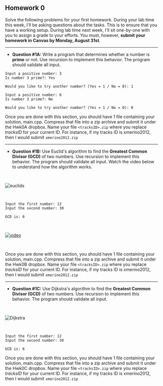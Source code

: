 ## Homework 0
Solve the following problems for your first homework. During your lab time this week, I'll be asking questions about the tasks. This is to ensure that you have a working setup.
During lab time next week, I'll sit one-by-one with you to assign a grade to your efforts. You must, however, **submit your homework in Canvas by Monday, August 31st**.

---

* **Question #1A:** Write a program that determines whether a number is **prime** or not. Use recursion to implement this behavior. The program should validate all input. 

```
Input a positive number: 3
Is number 3 prime?: Yes

Would you like to try another number? (Yes = 1 / No = 0): 1

Input a positive number: 6
Is number 3 prime?: No

Would you like to try another number? (Yes = 1 / No = 0): 0
```

Once you are done with this section, you should have 1 file containing your solution, main.cpp. Compress that file into a zip archive and submit it under the Hwk0A dropbox.
Name your file `<tracksID>.zip` where you replace *tracksID* for your current ID. For instance, if my tracks ID is xmerino2012, then I would submit `xmerino2012.zip`

---

* **Question #1B:** Use Euclid's algorithm to find the **Greatest Common Divisor (GCD)** of two numbers. Use recursion to implement this behavior. The program should validate all input. Watch the video below to understand how the algorithm works.

</br>

![euclids](http://mathurl.com/mjbkd9h.png)

</br>

```
Input the first number: 12
Input the second number: 30

GCD is: 6
```

</br> 

[![video](https://img.youtube.com/vi/AJn843kplDw/0.jpg)](https://www.youtube.com/embed/AJn843kplDw)

</br>


Once you are done with this section, you should have 1 file containing your solution, main.cpp. Compress that file into a zip archive and submit it under the Hwk0B dropbox.
Name your file `<tracksID>.zip` where you replace *tracksID* for your current ID. For instance, if my tracks ID is xmerino2012, then I would submit `xmerino2012.zip`

---

* **Question #1C:** Use Dijkstra's algorithm to find the **Greatest Common Divisor (GCD)** of two numbers. Use recursion to implement this behavior. The program should validate all input.

</br>

![Dijkstra](http://mathurl.com/mqe52td.png)

</br>

```
Input the first number: 12
Input the second number: 30

GCD is: 6
```

Once you are done with this section, you should have 1 file containing your solution, main.cpp. Compress that file into a zip archive and submit it under the Hwk0C dropbox.
Name your file `<tracksID>.zip` where you replace *tracksID* for your current ID. For instance, if my tracks ID is xmerino2012, then I would submit `xmerino2012.zip`
